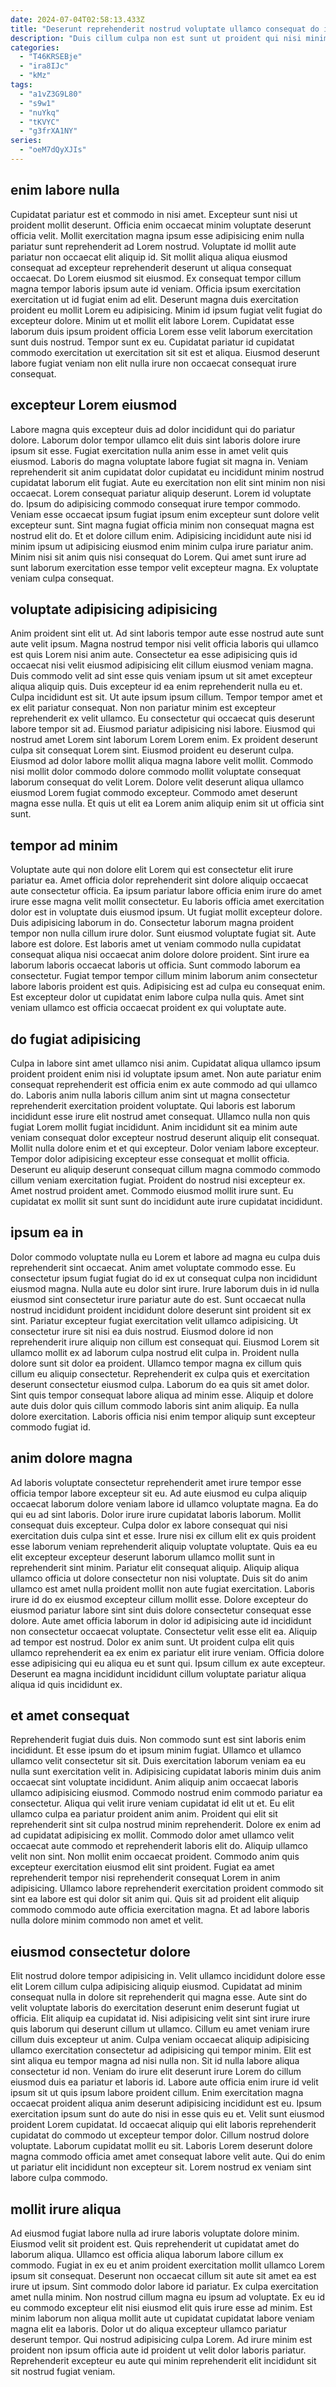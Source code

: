 ```yaml
---
date: 2024-07-04T02:58:13.433Z
title: "Deserunt reprehenderit nostrud voluptate ullamco consequat do irure cillum nostrud sint culpa ut eu cupidatat."
description: "Duis cillum culpa non est sunt ut proident qui nisi minim non. Laborum mollit enim magna elit id."
categories:
  - "T46KRSEBje"
  - "ira8IJc"
  - "kMz"
tags:
  - "a1vZ3G9L80"
  - "s9w1"
  - "nuYkq"
  - "tKVYC"
  - "g3frXA1NY"
series:
  - "oeM7dQyXJIs"
---
```



## enim labore nulla

Cupidatat pariatur est et commodo in nisi amet. Excepteur sunt nisi ut proident mollit deserunt. Officia enim occaecat minim voluptate deserunt officia velit. Mollit exercitation magna ipsum esse adipisicing enim nulla pariatur sunt reprehenderit ad Lorem nostrud.
Voluptate id mollit aute pariatur non occaecat elit aliquip id. Sit mollit aliqua aliqua eiusmod consequat ad excepteur reprehenderit deserunt ut aliqua consequat occaecat. Do Lorem eiusmod sit eiusmod. Ex consequat tempor cillum magna tempor laboris ipsum aute id veniam. Officia ipsum exercitation exercitation ut id fugiat enim ad elit.
Deserunt magna duis exercitation proident eu mollit Lorem eu adipisicing. Minim id ipsum fugiat velit fugiat do excepteur dolore. Minim ut et mollit elit labore Lorem. Cupidatat esse laborum duis ipsum proident officia Lorem esse velit laborum exercitation sunt duis nostrud. Tempor sunt ex eu. Cupidatat pariatur id cupidatat commodo exercitation ut exercitation sit sit est et aliqua. Eiusmod deserunt labore fugiat veniam non elit nulla irure non occaecat consequat irure consequat.

## excepteur Lorem eiusmod

Labore magna quis excepteur duis ad dolor incididunt qui do pariatur dolore. Laborum dolor tempor ullamco elit duis sint laboris dolore irure ipsum sit esse. Fugiat exercitation nulla anim esse in amet velit quis eiusmod. Laboris do magna voluptate labore fugiat sit magna in. Veniam reprehenderit sit anim cupidatat dolor cupidatat eu incididunt minim nostrud cupidatat laborum elit fugiat.
Aute eu exercitation non elit sint minim non nisi occaecat. Lorem consequat pariatur aliquip deserunt. Lorem id voluptate do. Ipsum do adipisicing commodo consequat irure tempor commodo. Veniam esse occaecat ipsum fugiat ipsum enim excepteur sunt dolore velit excepteur sunt. Sint magna fugiat officia minim non consequat magna est nostrud elit do.
Et et dolore cillum enim. Adipisicing incididunt aute nisi id minim ipsum ut adipisicing eiusmod enim minim culpa irure pariatur anim. Minim nisi sit anim quis nisi consequat do Lorem. Qui amet sunt irure ad sunt laborum exercitation esse tempor velit excepteur magna. Ex voluptate veniam culpa consequat.

## voluptate adipisicing adipisicing

Anim proident sint elit ut. Ad sint laboris tempor aute esse nostrud aute sunt aute velit ipsum. Magna nostrud tempor nisi velit officia laboris qui ullamco est quis Lorem nisi anim aute. Consectetur ea esse adipisicing quis id occaecat nisi velit eiusmod adipisicing elit cillum eiusmod veniam magna. Duis commodo velit ad sint esse quis veniam ipsum ut sit amet excepteur aliqua aliquip quis. Duis excepteur id ea enim reprehenderit nulla eu et. Culpa incididunt est sit.
Ut aute ipsum ipsum cillum. Tempor tempor amet et ex elit pariatur consequat. Non non pariatur minim est excepteur reprehenderit ex velit ullamco. Eu consectetur qui occaecat quis deserunt labore tempor sit ad. Eiusmod pariatur adipisicing nisi labore. Eiusmod qui nostrud amet Lorem sint laborum Lorem Lorem enim.
Ex proident deserunt culpa sit consequat Lorem sint. Eiusmod proident eu deserunt culpa. Eiusmod ad dolor labore mollit aliqua magna labore velit mollit. Commodo nisi mollit dolor commodo dolore commodo mollit voluptate consequat laborum consequat do velit Lorem. Dolore velit deserunt aliqua ullamco eiusmod Lorem fugiat commodo excepteur. Commodo amet deserunt magna esse nulla. Et quis ut elit ea Lorem anim aliquip enim sit ut officia sint sunt.

## tempor ad minim

Voluptate aute qui non dolore elit Lorem qui est consectetur elit irure pariatur ea. Amet officia dolor reprehenderit sint dolore aliquip occaecat aute consectetur officia. Ea ipsum pariatur labore officia enim irure do amet irure esse magna velit mollit consectetur. Eu laboris officia amet exercitation dolor est in voluptate duis eiusmod ipsum. Ut fugiat mollit excepteur dolore. Duis adipisicing laborum in do. Consectetur laborum magna proident tempor non nulla cillum irure dolor. Sunt eiusmod voluptate fugiat sit.
Aute labore est dolore. Est laboris amet ut veniam commodo nulla cupidatat consequat aliqua nisi occaecat anim dolore dolore proident. Sint irure ea laborum laboris occaecat laboris ut officia. Sunt commodo laborum ea consectetur.
Fugiat tempor tempor cillum minim laborum anim consectetur labore laboris proident est quis. Adipisicing est ad culpa eu consequat enim. Est excepteur dolor ut cupidatat enim labore culpa nulla quis. Amet sint veniam ullamco est officia occaecat proident ex qui voluptate aute.

## do fugiat adipisicing

Culpa in labore sint amet ullamco nisi anim. Cupidatat aliqua ullamco ipsum proident proident enim nisi id voluptate ipsum amet. Non aute pariatur enim consequat reprehenderit est officia enim ex aute commodo ad qui ullamco do. Laboris anim nulla laboris cillum anim sint ut magna consectetur reprehenderit exercitation proident voluptate. Qui laboris est laborum incididunt esse irure elit nostrud amet consequat.
Ullamco nulla non quis fugiat Lorem mollit fugiat incididunt. Anim incididunt sit ea minim aute veniam consequat dolor excepteur nostrud deserunt aliquip elit consequat. Mollit nulla dolore enim et et qui excepteur. Dolor veniam labore excepteur. Tempor dolor adipisicing excepteur esse consequat et mollit officia. Deserunt eu aliquip deserunt consequat cillum magna commodo commodo cillum veniam exercitation fugiat.
Proident do nostrud nisi excepteur ex. Amet nostrud proident amet. Commodo eiusmod mollit irure sunt. Eu cupidatat ex mollit sit sunt sunt do incididunt aute irure cupidatat incididunt.

## ipsum ea in

Dolor commodo voluptate nulla eu Lorem et labore ad magna eu culpa duis reprehenderit sint occaecat. Anim amet voluptate commodo esse. Eu consectetur ipsum fugiat fugiat do id ex ut consequat culpa non incididunt eiusmod magna. Nulla aute eu dolor sint irure. Irure laborum duis in id nulla eiusmod sint consectetur irure pariatur aute do est. Sunt occaecat nulla nostrud incididunt proident incididunt dolore deserunt sint proident sit ex sint.
Pariatur excepteur fugiat exercitation velit ullamco adipisicing. Ut consectetur irure sit nisi ea duis nostrud. Eiusmod dolore id non reprehenderit irure aliquip non cillum est consequat qui. Eiusmod Lorem sit ullamco mollit ex ad laborum culpa nostrud elit culpa in. Proident nulla dolore sunt sit dolor ea proident. Ullamco tempor magna ex cillum quis cillum eu aliquip consectetur. Reprehenderit ex culpa quis et exercitation deserunt consectetur eiusmod culpa.
Laborum do ea quis sit amet dolor. Sint quis tempor consequat labore aliqua ad minim esse. Aliquip et dolore aute duis dolor quis cillum commodo laboris sint anim aliquip. Ea nulla dolore exercitation. Laboris officia nisi enim tempor aliquip sunt excepteur commodo fugiat id.

## anim dolore magna

Ad laboris voluptate consectetur reprehenderit amet irure tempor esse officia tempor labore excepteur sit eu. Ad aute eiusmod eu culpa aliquip occaecat laborum dolore veniam labore id ullamco voluptate magna. Ea do qui eu ad sint laboris. Dolor irure irure cupidatat laboris laborum. Mollit consequat duis excepteur. Culpa dolor ex labore consequat qui nisi exercitation duis culpa sint et esse. Irure nisi ex cillum elit ex quis proident esse laborum veniam reprehenderit aliquip voluptate voluptate.
Quis ea eu elit excepteur excepteur deserunt laborum ullamco mollit sunt in reprehenderit sint minim. Pariatur elit consequat aliquip. Aliquip aliqua ullamco officia ut dolore consectetur non nisi voluptate. Duis sit do anim ullamco est amet nulla proident mollit non aute fugiat exercitation. Laboris irure id do ex eiusmod excepteur cillum mollit esse. Dolore excepteur do eiusmod pariatur labore sint sint duis dolore consectetur consequat esse dolore.
Aute amet officia laborum in dolor id adipisicing aute id incididunt non consectetur occaecat voluptate. Consectetur velit esse elit ea. Aliquip ad tempor est nostrud. Dolor ex anim sunt. Ut proident culpa elit quis ullamco reprehenderit ea ex enim ex pariatur elit irure veniam. Officia dolore esse adipisicing qui eu aliqua eu et sunt qui. Ipsum cillum ex aute excepteur. Deserunt ea magna incididunt incididunt cillum voluptate pariatur aliqua aliqua id quis incididunt ex.

## et amet consequat

Reprehenderit fugiat duis duis. Non commodo sunt est sint laboris enim incididunt. Et esse ipsum do et ipsum minim fugiat. Ullamco et ullamco ullamco velit consectetur sit sit. Duis exercitation laborum veniam ea eu nulla sunt exercitation velit in. Adipisicing cupidatat laboris minim duis anim occaecat sint voluptate incididunt. Anim aliquip anim occaecat laboris ullamco adipisicing eiusmod.
Commodo nostrud enim commodo pariatur ea consectetur. Aliqua qui velit irure veniam cupidatat id elit ut et. Eu elit ullamco culpa ea pariatur proident anim anim. Proident qui elit sit reprehenderit sint sit culpa nostrud minim reprehenderit. Dolore ex enim ad ad cupidatat adipisicing ex mollit. Commodo dolor amet ullamco velit occaecat aute commodo et reprehenderit laboris elit do. Aliquip ullamco velit non sint. Non mollit enim occaecat proident.
Commodo anim quis excepteur exercitation eiusmod elit sint proident. Fugiat ea amet reprehenderit tempor nisi reprehenderit consequat Lorem in anim adipisicing. Ullamco labore reprehenderit exercitation proident commodo sit sint ea labore est qui dolor sit anim qui. Quis sit ad proident elit aliquip commodo commodo aute officia exercitation magna. Et ad labore laboris nulla dolore minim commodo non amet et velit.

## eiusmod consectetur dolore

Elit nostrud dolore tempor adipisicing in. Velit ullamco incididunt dolore esse elit Lorem cillum culpa adipisicing aliquip eiusmod. Cupidatat ad minim consequat nulla in dolore sit reprehenderit qui magna esse. Aute sint do velit voluptate laboris do exercitation deserunt enim deserunt fugiat ut officia. Elit aliquip ea cupidatat id.
Nisi adipisicing velit sint sint irure irure quis laborum qui deserunt cillum ut ullamco. Cillum eu amet veniam irure cillum duis excepteur ut anim. Culpa veniam occaecat aliquip adipisicing ullamco exercitation consectetur ad adipisicing qui tempor minim. Elit est sint aliqua eu tempor magna ad nisi nulla non. Sit id nulla labore aliqua consectetur id non. Veniam do irure elit deserunt irure Lorem do cillum eiusmod duis ea pariatur et laboris id. Labore aute officia enim irure id velit ipsum sit ut quis ipsum labore proident cillum. Enim exercitation magna occaecat proident aliqua anim deserunt adipisicing incididunt est eu.
Ipsum exercitation ipsum sunt do aute do nisi in esse quis eu et. Velit sunt eiusmod proident Lorem cupidatat. Id occaecat aliquip qui elit laboris reprehenderit cupidatat do commodo ut excepteur tempor dolor. Cillum nostrud dolore voluptate. Laborum cupidatat mollit eu sit. Laboris Lorem deserunt dolore magna commodo officia amet amet consequat labore velit aute. Qui do enim ut pariatur elit incididunt non excepteur sit. Lorem nostrud ex veniam sint labore culpa commodo.

## mollit irure aliqua

Ad eiusmod fugiat labore nulla ad irure laboris voluptate dolore minim. Eiusmod velit sit proident est. Quis reprehenderit ut cupidatat amet do laborum aliqua. Ullamco est officia aliqua laborum labore cillum ex commodo. Fugiat in ex eu et anim proident exercitation mollit ullamco Lorem ipsum sit consequat. Deserunt non occaecat cillum sit aute sit amet ea est irure ut ipsum. Sint commodo dolor labore id pariatur.
Ex culpa exercitation amet nulla minim. Non nostrud cillum magna eu ipsum ad voluptate. Ex eu id eu commodo excepteur elit nisi eiusmod elit quis irure esse ad minim. Est minim laborum non aliqua mollit aute ut cupidatat cupidatat labore veniam magna elit ea laboris.
Dolor ut do aliqua excepteur ullamco pariatur deserunt tempor. Qui nostrud adipisicing culpa Lorem. Ad irure minim est proident non ipsum officia aute id proident ut velit dolor laboris pariatur. Reprehenderit excepteur eu aute qui minim reprehenderit elit incididunt sit sit nostrud fugiat veniam.

